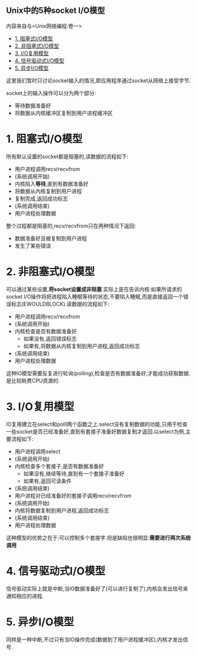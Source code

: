 Unix中的5种socket I/O模型
------------

内容来自与<Unix网络编程:卷一>

<!-- TOC -->

- [1. 阻塞式I/O模型](#1-阻塞式io模型)
- [2. 非阻塞式I/O模型](#2-非阻塞式io模型)
- [3. I/O复用模型](#3-io复用模型)
- [4. 信号驱动式I/O模型](#4-信号驱动式io模型)
- [5. 异步I/O模型](#5-异步io模型)

<!-- /TOC -->

这里我们暂时只讨论socket输入的情况,即应用程序通过socket从网络上接受字节.

socket上的输入操作可以分为两个部分:
* 等待数据准备好
* 将数据从内核缓冲区复制到用户进程缓冲区

# 1. 阻塞式I/O模型

所有默认设置的socket都是阻塞的,读数据的流程如下:

* 用户进程调用recv/recvfrom
* (系统调用开始)
* 内核陷入**等待**,直到有数据准备好
* 将数据从内核复制到用户进程
* 复制完成,返回成功标志
* (系统调用结束)
* 用户进程处理数据

整个过程都是阻塞的,recv/recvfrom只在两种情况下返回:
* 数据准备好且被复制到用户进程
* 发生了某些错误

# 2. 非阻塞式I/O模型

可以通过某些设置,**将socket设置成非阻塞**.实际上是在告诉内核:如果所请求的socket I/O操作将把进程陷入睡眠等待的状态,不要陷入睡眠,而是直接返回一个错误标志(EWOULDBLOCK).读数据的流程如下:

* 用户进程调用recv/recvfrom
* (系统调用开始)
* 内核检查是否有数据准备好
    * 如果没有,返回错误标志
    * 如果有,将数据从内核复制到用户进程,返回成功标志
* (系统调用结束)
* 用户进程处理数据

这种IO模型需要反复进行轮询(polling),检查是否有数据准备好,才能成功获取数据.是比较耗费CPU资源的.

# 3. I/O复用模型

IO复用建立在select和polll两个函数之上.select没有复制数据的功能,只用于检查一些socket是否已经准备好,直到有套接子准备好数据复制才返回.以select为例,主要流程如下:

* 用户进程调用select
* (系统调用开始)
* 内核检查多个套接子,是否有数据准备好
    * 如果没有,继续等待,直到有一个套接子准备好
    * 如果有,返回可读条件
* (系统调用结束)
* 用户进程对已经准备好的套接子调用recv/recvfrom
* (系统调用开始)
* 内核将数据复制到用户进程,返回成功标志
* (系统调用结束)
* 用户进程处理数据

这种模型的优势之在于:可以控制多个套接字.但是缺陷也很明显:**需要进行两次系统调用**

# 4. 信号驱动式I/O模型

信号驱动实际上就是中断,当IO数据准备好了(可以进行复制了),内核会发出信号来通知相应的进程.

# 5. 异步I/O模型

同样是一种中断,不过只有当IO操作完成(数据到了用户进程缓冲区),内核才发出信号.
